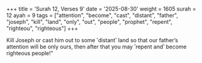 +++
title = 'Surah 12, Verses 9'
date = '2025-08-30'
weight = 1605
surah = 12
ayah = 9
tags = ["attention", "become", "cast", "distant", "father", "joseph", "kill", "land", "only", "out", "people", "prophet", "repent", "righteou", "righteous"]
+++

Kill Joseph or cast him out to some ˹distant˺ land so that our father’s attention will be only ours, then after that you may ˹repent and˺ become righteous people!”